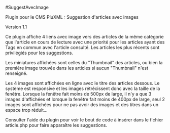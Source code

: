 #SuggestAvecImage

Plugin pour le CMS PluXML : Suggestion d'articles avec images

Version 1.1

Ce plugin affiche 4 liens avec image vers des articles de la même catégorie que l'article en cours de lecture avec une priorité pour les articles ayant des Tags en commun avec l'article consulté. Les articles les plus récents sont privilégiés pour les suggestions.

Les miniatures affichées sont celles du "Thumbnail" des articles, ou bien la première image trouvée dans les articles si aucun "Thumbnail" n'est renseigné.

Les 4 images sont affichées en ligne avec le titre des articles dessous. Le système est responsive et les images rétrécissent donc avec la taille de la fenêtre. Lorsque la fenêtre fait moins de 500px de large, il n'y a que 3 images d'affichées et lorsque la fenêtre fait moins de 400px de large, seul 2 images sont affichées pour ne pas avoir des images et des titres dans un espace trop réduit...

Consulter l'aide du plugin pour voir le bout de code à insérer dans le fichier article.php pour faire apparaître les suggestions.
